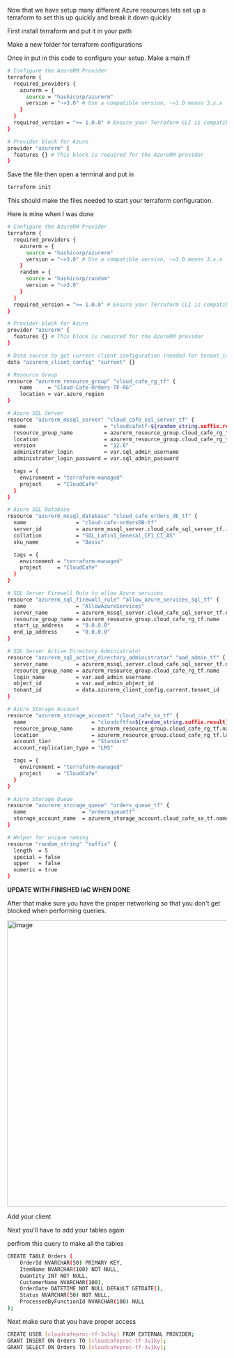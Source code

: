 Now that we have setup many different Azure resources lets set up a terraform to set this up quickly and break it down quickly

First install terraform and put it in your path

Make a new folder for terraform configurations

Once in put in this code to configure your setup. Make a main.tf

```bash
# Configure the AzureRM Provider
terraform {
  required_providers {
    azurerm = {
      source = "hashicorp/azurerm"
      version = "~>3.0" # Use a compatible version, ~>3.0 means 3.x.x
    }
  }
  required_version = ">= 1.0.0" # Ensure your Terraform CLI is compatible
}

# Provider block for Azure
provider "azurerm" {
  features {} # This block is required for the AzureRM provider
}
```
Save the file then open a terminal and put in

```bash
terraform init
```

This should make the files needed to start your terraform configuration.

Here is mine when I was done
```bash
# Configure the AzureRM Provider
terraform {
  required_providers {
    azurerm = {
      source = "hashicorp/azurerm"
      version = "~>3.0" # Use a compatible version, ~>3.0 means 3.x.x
    }
    random = {
      source = "hashicorp/random"
      version = "~>3.0"
    }
  }
  required_version = ">= 1.0.0" # Ensure your Terraform CLI is compatible
}

# Provider block for Azure
provider "azurerm" {
  features {} # This block is required for the AzureRM provider
}

# Data source to get current client configuration (needed for tenant_id)
data "azurerm_client_config" "current" {}

# Resource Group
resource "azurerm_resource_group" "cloud_cafe_rg_tf" {
    name     = "Cloud-Cafe-Orders-TF-RG"
    location = var.azure_region
}

# Azure SQL Server
resource "azurerm_mssql_server" "cloud_cafe_sql_server_tf" {
  name                         = "cloudcafetf-${random_string.suffix.result}"
  resource_group_name          = azurerm_resource_group.cloud_cafe_rg_tf.name
  location                     = azurerm_resource_group.cloud_cafe_rg_tf.location
  version                      = "12.0"
  administrator_login          = var.sql_admin_username
  administrator_login_password = var.sql_admin_password

  tags = {
    environment = "terraform-managed"
    project     = "CloudCafe"
  }
}

# Azure SQL Database
resource "azurerm_mssql_database" "cloud_cafe_orders_db_tf" {
  name                = "cloud-cafe-ordersDB-tf"
  server_id           = azurerm_mssql_server.cloud_cafe_sql_server_tf.id
  collation           = "SQL_Latin1_General_CP1_CI_AS"
  sku_name            = "Basic"

  tags = {
    environment = "terraform-managed"
    project     = "CloudCafe"
  }
}

# SQL Server Firewall Rule to allow Azure services
resource "azurerm_sql_firewall_rule" "allow_azure_services_sql_tf" {
  name                = "AllowAzureServices"
  server_name         = azurerm_mssql_server.cloud_cafe_sql_server_tf.name
  resource_group_name = azurerm_resource_group.cloud_cafe_rg_tf.name
  start_ip_address    = "0.0.0.0"
  end_ip_address      = "0.0.0.0"
}

# SQL Server Active Directory Administrator
resource "azurerm_sql_active_directory_administrator" "aad_admin_tf" {
  server_name         = azurerm_mssql_server.cloud_cafe_sql_server_tf.name
  resource_group_name = azurerm_resource_group.cloud_cafe_rg_tf.name
  login_name          = var.aad_admin_username
  object_id           = var.aad_admin_object_id
  tenant_id           = data.azurerm_client_config.current.tenant_id
}

# Azure Storage Account
resource "azurerm_storage_account" "cloud_cafe_sa_tf" {
  name                     = "cloudcftfsa${random_string.suffix.result}"
  resource_group_name      = azurerm_resource_group.cloud_cafe_rg_tf.name
  location                 = azurerm_resource_group.cloud_cafe_rg_tf.location
  account_tier             = "Standard"
  account_replication_type = "LRS"

  tags = {
    environment = "terraform-managed"
    project     = "CloudCafe"
  }
}

# Azure Storage Queue
resource "azurerm_storage_queue" "orders_queue_tf" {
  name                  = "ordersqueuetf"
  storage_account_name  = azurerm_storage_account.cloud_cafe_sa_tf.name
}

# Helper for unique naming
resource "random_string" "suffix" {
  length  = 5
  special = false
  upper   = false
  numeric = true
}
```
****UPDATE WITH FINISHED IaC WHEN DONE****

After that make sure you have the proper networking so that you don't get blocked when performing queries.

<img width="1570" height="657" alt="image" src="https://github.com/user-attachments/assets/22c3652d-9db2-4572-bd92-7e7508a722f9" />

Add your client

Next you'll have to add your tables again

perfrom this query to make all the tables

```bash
CREATE TABLE Orders (
    OrderId NVARCHAR(50) PRIMARY KEY,
    ItemName NVARCHAR(100) NOT NULL,
    Quantity INT NOT NULL,
    CustomerName NVARCHAR(100),
    OrderDate DATETIME NOT NULL DEFAULT GETDATE(),
    Status NVARCHAR(50) NOT NULL,
    ProcessedByFunctionId NVARCHAR(100) NULL
);
```

Next make sure that you have proper access
```bash
CREATE USER [cloudcafeproc-tf-3v1ky] FROM EXTERNAL PROVIDER;
GRANT INSERT ON Orders TO [cloudcafeproc-tf-3v1ky];
GRANT SELECT ON Orders TO [cloudcafeproc-tf-3v1ky];
```



